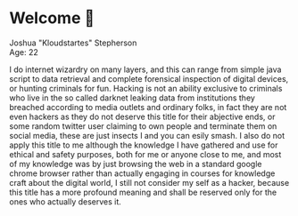 # Welcome 🐺
Joshua "Kloudstartes" Stepherson<br>Age: 22

I do internet wizardry on many layers, and this can range from simple java script to data retrieval and complete forensical inspection of digital devices, or hunting criminals for fun. Hacking is not an ability exclusive to criminals who live in the so called darknet leaking data from institutions they breached according to media outlets and ordinary folks, in fact they are not even hackers as they do not deserve this title for their abjective ends, or some random twitter user claiming to own people and terminate them on social media, these are just insects I and you can esily smash. I also do not apply this title to me although the knowledge I have gathered and use for ethical and safety purposes, both for me or anyone close to me, and most of my knowledge was by just browsing the web in a standard google chrome browser rather than actually engaging in courses for knowledge craft about the digital world, I still not consider my self as a hacker, because this title has a more profound meaning and shall be reserved only for the ones who actually deserves it.
